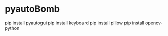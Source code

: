 # pyautoBomb

pip install pyautogui
pip install keyboard
pip install pillow
pip install opencv-python

